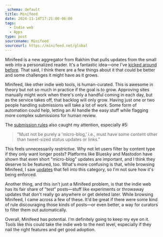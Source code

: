 ```yaml
---
_schema: default
title: Minifeed
date: 2024-11-14T17:21:00-06:00
tags:
  - Indie web
  - Apps
type: post
sourcename: Minifeed
sourceurl: https://minifeed.net/global
---
```

Minifeed is a new aggregator from Rakhim that pulls updates from the small web into a personalized reader. It's a fantastic idea—one I've <a href="https://crashthearcade.com/blog/2024/01-12-the-indieweb-needs-a-search-engine-or-something-like-it/" target="_blank" rel="noopener">kicked around before</a>. That said, I think there are a few things about it that could be better and some challenges it might have as it grows.

Minifeed, like other indie web tools, is human-curated. This is awesome in theory but not so much in practice if the goal is to grow. Approving sites manually might work when there's only a handful coming in each day, but as the service takes off, that backlog will only grow. Having just one or two people handling submissions will take a lot of work. Some form of automation could help, letting an AI handle the easy stuff while flagging more complex submissions for human review.

The <a href="https://minifeed.net/about" target="_blank" rel="noopener">submission rules</a> also caught my attention, especially \#5:

> "Must not be purely a 'micro-blog,' i.e., must have some content other than tweet-sized status updates or links."

This feels unnecessarily *restrictive*. Why not let users filter by content type if they only want longer posts? Platforms like Bluesky and Mastodon have shown that even short "micro-blog" updates are important, and I think they deserve to be featured, too. What's more confusing is that, while browsing Minifeed, I saw <a href="https://minifeed.net/items/Oam150oTMftC" target="_blank" rel="noopener">updates</a> that fell into this category, so I'm not sure how it's being enforced.

Another thing, and this isn't just a Minifeed problem, is that the indie web has its fair share of "test" posts—stuff like experiments or throwaway updates that don't really go anywhere or get deleted later. While browsing Minifeed, I came across a few of these. It'd be great if there were some kind of rule discouraging those kinds of posts—or even better, a way for curators to filter them out automatically.

Overall, Minifeed has potential. I'm definitely going to keep my eye on it. Tools like this could take the indie web to the next level, especially if they nail the right features and get good adoption.